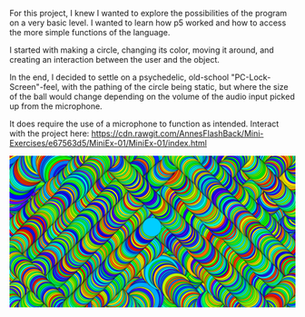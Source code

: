 For this project, I knew I wanted to explore the possibilities of the program on a very basic level. 
I wanted to learn how p5 worked and how to access the more simple functions of the language. 

I started with making a circle, changing its color, moving it around, and creating an interaction between the user and the object. 

In the end, I decided to settle on a psychedelic, old-school "PC-Lock-Screen"-feel, with the pathing of the circle being static, but
where the size of the ball would change depending on the volume of the audio input picked up from the microphone. 

It does require the use of a microphone to function as intended. Interact with the project here:
https://cdn.rawgit.com/AnnesFlashBack/Mini-Exercises/e67563d5/MiniEx-01/MiniEx-01/index.html 


![alt text](pic.png)

